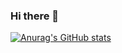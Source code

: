 ### Hi there 👋

[![Anurag's GitHub stats](https://github-readme-stats.vercel.app/api?username=QuixThe2nd)](https://github.com/anuraghazra/github-readme-stats)
